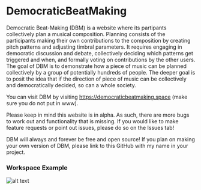 # DemocraticBeatMaking

Democratic Beat-Making (DBM) is a website where its partipants collectively plan a musical composition. Planning consists of the participants making their own contributions to the composition by creating pitch patterns and adjusting timbral parameters. It requires  engaging in democratic discussion and debate, collectively deciding which patterns get triggered and when, and formally voting on contributions by the other users. The goal of DBM is to demonstrate how a piece of music can be planned collectively by a group of potentially hundreds of people. The deeper goal is to posit the idea that if the direction of piece of music can be collectively and democratically decided, so can a whole society.

You can visit DBM by visiting https://democraticbeatmaking.space (make sure you do not put in www).

Please keep in mind this website is in alpha. As such, there are more bugs to work out and functionality that is missing. If you would like to make feature requests or point out issues, please do so on the Issues tab!

DBM will always and forever be free and open source! If you plan on making your own version of DBM, please link to this GitHub with my name in your project.


### Workspace Example
![alt text](https://i.imgur.com/CdUhm9k.png)
